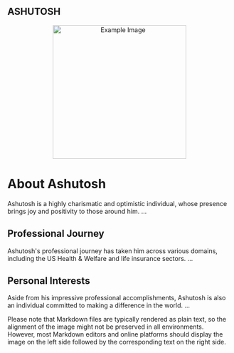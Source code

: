 ## ASHUTOSH

<div align="center">
    <img src="/about/SA3.jpg" alt="Example Image" width="300" height="300">
</div>

# About Ashutosh

Ashutosh is a highly charismatic and optimistic individual, whose presence brings joy and positivity to those around him. ...

## Professional Journey

Ashutosh's professional journey has taken him across various domains, including the US Health & Welfare and life insurance sectors. ...

## Personal Interests

Aside from his impressive professional accomplishments, Ashutosh is also an individual committed to making a difference in the world. ...

Please note that Markdown files are typically rendered as plain text, so the alignment of the image might not be preserved in all environments. However, most Markdown editors and online platforms should display the image on the left side followed by the corresponding text on the right side.
